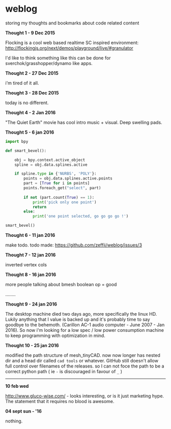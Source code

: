 # weblog
storing my thoughts and bookmarks about code related content

**Thought 1 - 9 Dec 2015**

Flocking is a cool web based realtime SC inspired environment:  
http://flockingjs.org/next/demos/playground/live/#granulator

I'd like to think something like this can be done for sverchok/grasshopper/dynamo like apps.

**Thought 2 - 27 Dec 2015**

i'm tired of it all.

**Thought 3 - 28 Dec 2015**

today is no different.

**Thought 4 - 2 Jan 2016**

"The Quiet Earth" movie has cool intro music + visual. Deep swelling pads.

**Thought 5 - 6 jan 2016**

```python
import bpy

def smart_bevel():

    obj = bpy.context.active_object
    spline = obj.data.splines.active

    if spline.type in {'NURBS', 'POLY'}:
        points = obj.data.splines.active.points
        part = [True for i in points]
        points.foreach_get("select", part)
        
        if not (part.count(True) == 1):
            print('pick only one point')
            return
        else:
            print('one point selected, go go go go !')

smart_bevel()
```

**Thought 6 - 11 jan 2016**

make todo. todo made: https://github.com/zeffii/weblog/issues/3

**Thought 7 - 12 jan 2016**

inverted vertex cols

**Thought 8 - 16 jan 2016**

 more people talking about bmesh boolean op = good
 
 ........
 
 **Thought 9 - 24 jan 2016**
 
The desktop machine died two days ago, more specifically the linux HD. Lukily anything that I value is backed up and it's probably time to say goodbye to the behemoth. (Carillon AC-1 audio computer - June 2007 - Jan 2016). So now i'm looking for a low spec / low power consumption machine to keep programming with optimization in mind.

**Thought 10 - 25 jan 2016**

modified the path structure of mesh_tinyCAD. now now longer has nested dir and a head dir called ` cad tools ` or whatever. GitHub still doesn't allow full control over filenames of the releases. so I can not foce the path to be a correct python path ( ie  `-` is discouraged in favour of `_` ) 

------------------

**10 feb wed**  

http://www.gluco-wise.com/ - looks interesting, or is it just marketing hype. The statement that it requires no blood is awesome.

**04 sept sun  - '16**

nothing.
